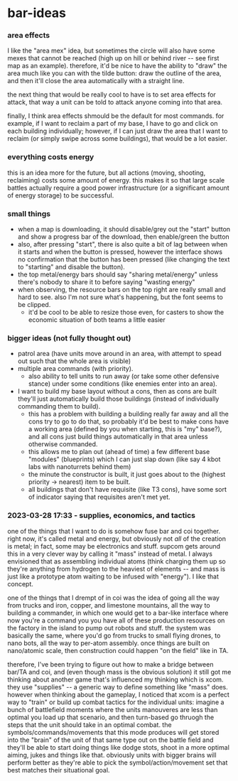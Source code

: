 # bar-ideas

### area effects

I like the "area mex" idea, but sometimes the circle will also have some mexes that cannot be reached (high up on hill or behind river -- see first map as an example). therefore, it'd be nice to have the ability to "draw" the area much like you can with the tilde button: draw the outline of the area, and then it'll close the area automatically with a straight line.

the next thing that would be really cool to have is to set area effects for attack, that way a unit can be told to attack anyone coming into that area.

finally, I think area effects shmould be the default for most commands. for example, if I want to reclaim a part of my base, I have to go and click on each building individually; however, if I can just draw the area that I want to reclaim (or simply swipe across some buildings), that would be a lot easier.

### everything costs energy

this is an idea more for the future, but all actions (moving, shooting, reclaiming) costs some amount of energy. this makes it so that large scale battles actually require a good power infrastructure (or a significant amount of energy storage) to be successful.

### small things

- when a map is downloading, it should disable/grey out the "start" button and show a progress bar of the download, then enable/green the button
- also, after pressing "start", there is also quite a bit of lag between when it starts and when the button is pressed, however the interface shows no confirmation that the button has been pressed (like changing the text to "starting" and disable the button).
- the top metal/energy bars should say "sharing metal/energy" unless there's nobody to share it to before saying "wasting energy"
- when observing, the resource bars on the top right are really small and hard to see. also I'm not sure what's happening, but the font seems to be clipped.
  - it'd be cool to be able to resize those even, for casters to show the economic situation of both teams a little easier

### bigger ideas (not fully thought out)

- patrol area (have units move around in an area, with attempt to spead out such that the whole area is visible)
- multiple area commands (with priority).
  - also ability to tell units to run away (or take some other defensive stance) under some conditions (like enemies enter into an area).
- I want to build my base layout without a cons, then as cons are built they'll just automatically build those buildings (instead of individually commanding them to build).
  - this has a problem with building a building really far away and all the cons try to go to do that, so probably it'd be best to make cons have a working area (defined by you when starting, this is "my" base?), and all cons just build things automatically in that area unless otherwise commanded.
  - this allows me to plan out (ahead of time) a few different base "modules" (blueprints) which I can just slap down (like say 4 kbot labs with nanoturrets behind them)
  - the minute the constructor is built, it just goes about to the (highest priority -> nearest) item to be built.
  - all buildings that don't have requisite (like T3 cons), have some sort of indicator saying that requisites aren't met yet.

### 2023-03-28 17:33 - supplies, economics, and tactics

one of the things that I want to do is somehow fuse bar and coi together. right now, it's called metal and energy, but obviously not *all* of the creation is metal; in fact, some may be electronics and stuff. supcom gets around this in a very clever way by calling it "mass" instead of metal. I always envisioned that as assembling individual atoms (think charging them up so they're anything from hydrogen to the heaviest of elements -- and mass is just like a prototype atom waiting to be infused with "energy"). I like that concept.

one of the things that I drempt of in coi was the idea of going all the way from trucks and iron, copper, and limestone mountains, all the way to building a commander, in which one would get to a bar-like interface where now you're a command you you have all of these production resources on the factory in the island to pump out robots and stuff. the system was basically the same, where you'd go from trucks to small flying drones, to nano bots, all the way to per-atom assembly. once things are built on nano/atomic scale, then construction could happen "on the field" like in TA.

therefore, I've been trying to figure out how to make a bridge between bar/TA and coi, and (even though mass is the obvious solution) it still got me thinking about another game that's influenced my thinking which is xcom. they use "supplies" -- a generic way to define something like "mass" does. however when thinking about the gameplay, I noticed that xcom is a perfect way to "train" or build up combat tactics for the individual units: imagine a bunch of battlefield moments where the units manouveres are less than optimal you load up that scenario, and then turn-based go thruogh the steps that the unit should take in an optimal combat. the symbols/commands/movements that this mode produces will get stored into the "brain" of the unit of that same type out on the battle field and they'll be able to start doing things like dodge stots, shoot in a more optimal aiming, jukes and things like that. obviously units with bigger brains will perform better as they're able to pick the symbol/action/movement set that best matches their situational goal.
